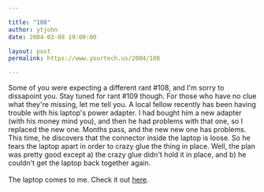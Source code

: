 ```yaml
---

title: "108"
author: ytjohn
date: 2004-03-08 19:00:00

layout: post
permalink: https://www.yourtech.us/2004/108

---
```

Some of you were expecting a different rant #108, and I'm sorry to dissapoint you.  Stay tuned for rant #109 though.  For those who have no clue what they're missing, let me tell you.  A local fellow recently has been having trouble with his laptop's power adapter.  I had bought him a new adapter (with his money mind you), and then he had problems with that one, so I replaced the new one.  Months pass, and the new new one has problems. This time, he discovers that the connector inside the laptop is loose.  So he tears the laptop apart in order to crazy glue the thing in place.  Well, the plan was pretty good except a) the crazy glue didn't hold it in place, and b) he couldn't get the laptop back together again.<br /><br />
The laptop comes to me.  Check it out <a href="http://www.sqbnet.net/pics/view_album.php?set_albumName=toshiba1605">here</a>.
